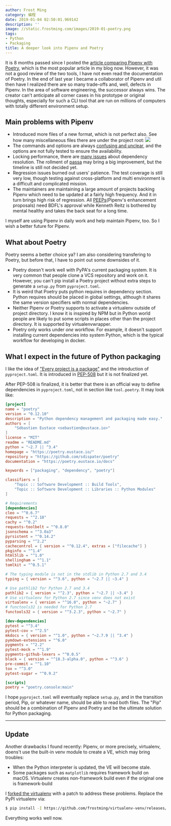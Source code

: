 ```yaml
---
author: Frost Ming
category: 编程
date: 2019-01-04 02:50:01.969142
description: ''
image: //static.frostming.com/images/2019-01-poetry.png
tags:
- Python
- Packaging
title: A deeper look into Pipenv and Poetry
---
```


It is 8 months passed since I posted the [article comparing Pipenv with Poetry](https://frostming.com/2018/05-15/pipenv-vs-poetry), which is the most popular article in my blog now. However, it was not a good review of the two tools, I have not even read the documentation of Poetry. In the end of last year I became a collaborator of Pipenv and util then have I realized there are so many trade-offs and, well, defects in Pipenv. In the area of software engineering, the successor always wins. The creator can't anticipate all corner cases in his prototype or original thoughts, especially for such a CLI tool that are run on millions of computers with totally different environment setup.

## Main problems with Pipenv

* Introduced more files of a new format, which is not perfect also. See how many miscellaneous files there are under the project root:
   ![](//static.frostming.com/images/2019-01-pipenv-files.png)
*  The commands and options are always [confusing and unclear](https://github.com/pypa/pipenv/issues/3316#issuecomment-442288953), and the options are not fully tested to ensure the availability.
*  Locking performance, there are [many issues](https://github.com/pypa/pipenv/issues?q=is%3Aissue+is%3Aopen+label%3A%22dependency+resolution%22) about dependency resolution. The rollment of [passa](https://github.com/sarugaku/passa) may bring a big improvement, but the timeline is still not decided yet.
*  Regression issues burned out users' patience. The test coverage is still very low, though testing against cross-platform and multi environment is a difficult and complicated mission.
*  The maintainers are maintaining a large amount of projects backing Pipenv which need to be updated at a fairly high frequency. And it in turn brings high risk of regression. All [PEEPs](https://github.com/pypa/pipenv/blob/master/peeps/PEEP-000.md)(Pipenv's enhancement proposals) need BDFL's approval while Kenneth Reitz is bothered by mental healthy and takes the back seat for a long time.

I myself are using Pipenv in daily work and help maintain Pipenv, too. So I wish a better future for Pipenv.

## What about Poetry

Poetry seems a better choice ya? I am also considering transfering to Poetry, but before that, I have to point out some downsides of it.

* Poetry doesn't work well with PyPA's current packaging system. It is very common that people clone a VCS repository and work on it. However, you can't pip install a Poetry project without extra steps to generate a `setup.py` from `pyproject.toml`.
* It is weird that Poetry puts python requires in dependency section. Python requires should be placed in global settings, although it shares the same version specifiers with normal dependencies.
* Neither Pipenv or Poetry supports to activate a virtualenv outside of project directory. I know it is inspired by NPM but in Python world people are likely to put some scripts in places other than the project directory. It is supported by virtualenvwrapper.
* Poetry only works under *one* workflow. For example, it doesn't support installing current dependencies into system Python, which is the typical workflow for developing in docker.

## What I expect in the future of Python packaging

I like the idea of ["Every project is a package"](https://poetry.eustace.io/docs/libraries/#every-project-is-a-package) and the introduction of `pyproject.toml`. It is introduced in [PEP-508](https://www.python.org/dev/peps/pep-0518/) but it is not finalized yet.

After PEP-508 is finalized, it is better that there is an official way to define dependencies in `pyproject.toml`, not in section like `tool.poetry`. It may look like:

```toml
[project]
name = "poetry"
version = "0.12.10"
description = "Python dependency management and packaging made easy."
authors = [
    "Sébastien Eustace <sebastien@eustace.io>"
]
license = "MIT"
readme = "README.md"
python = "~2.7 || ^3.4"
homepage = "https://poetry.eustace.io/"
repository = "https://github.com/sdispater/poetry"
documentation = "https://poetry.eustace.io/docs"

keywords = ["packaging", "dependency", "poetry"]

classifiers = [
    "Topic :: Software Development :: Build Tools",
    "Topic :: Software Development :: Libraries :: Python Modules"
]

# Requirements
[dependencies]
cleo = "^0.6.7"
requests = "^2.18"
cachy = "^0.2"
requests-toolbelt = "^0.8.0"
jsonschema = "^3.0a3"
pyrsistent = "^0.14.2"
pyparsing = "^2.2"
cachecontrol = { version = "^0.12.4", extras = ["filecache"] }
pkginfo = "^1.4"
html5lib = "^1.0"
shellingham = "^1.1"
tomlkit = "^0.5.1"

# The typing module is not in the stdlib in Python 2.7 and 3.4
typing = { version = "^3.6", python = "~2.7 || ~3.4" }

# Use pathlib2 for Python 2.7 and 3.4
pathlib2 = { version = "^2.3", python = "~2.7 || ~3.4" }
# Use virtualenv for Python 2.7 since venv does not exist
virtualenv = { version = "^16.0", python = "~2.7" }
# functools32 is needed for Python 2.7
functools32 = { version = "^3.2.3", python = "~2.7" }

[dev-dependencies]
pytest = "^3.4"
pytest-cov = "^2.5"
mkdocs = { version = "^1.0", python = "~2.7.9 || ^3.4" }
pymdown-extensions = "^6.0"
pygments = "^2.2"
pytest-mock = "^1.9"
pygments-github-lexers = "^0.0.5"
black = { version = "^18.3-alpha.0", python = "^3.6" }
pre-commit = "^1.10"
tox = "^3.0"
pytest-sugar = "^0.9.2"

[scripts]
poetry = "poetry.console:main"

```

I hope `pyproject.toml` will eventually replace `setup.py`, and in the transition period, Pip, or whatever name, should be able to read both files. The "Pip" should be a combination of Pipenv and Poetry and be the ultimate solution for Python packaging.

* * *
## Update

Another drawbacks I found recently: Pipenv, or more precisely, virtualenv, doens't use the built-in venv module to create a VE, which may bring troubles:

* When the Python interpreter is updated, the VE will become stale.
* Some packages such as `matplotlib` requires framework build on macOS. Virtualenv creates non-framework build even if the original one is framework-build

I [forked the virtualenv](https://github.com/frostming/virtualenv-venv) with a patch to address these problems. Replace the PyPI virtualenv via:

```bash
$ pip install -I https://github.com/frostming/virtualenv-venv/releases/download/16.2.0-fork/virtualenv-16.2.0_fork-py2.py3-none-any.whl
```

Everything works well now.